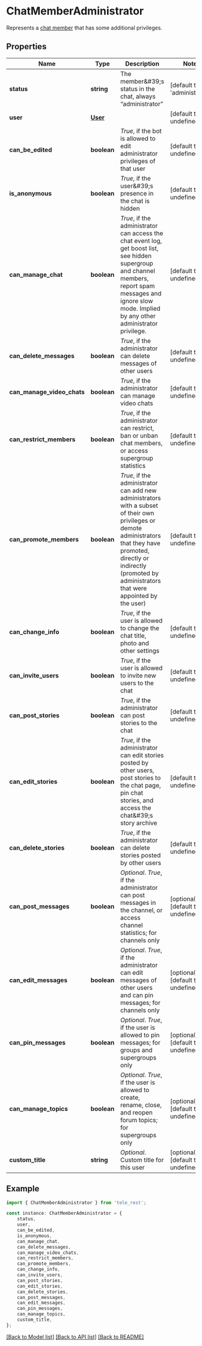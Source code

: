 # ChatMemberAdministrator

Represents a [chat member](https://core.telegram.org/bots/api/#chatmember) that has some additional privileges.

## Properties

Name | Type | Description | Notes
------------ | ------------- | ------------- | -------------
**status** | **string** | The member\&#39;s status in the chat, always “administrator” | [default to 'administrator']
**user** | [**User**](User.md) |  | [default to undefined]
**can_be_edited** | **boolean** | *True*, if the bot is allowed to edit administrator privileges of that user | [default to undefined]
**is_anonymous** | **boolean** | *True*, if the user\&#39;s presence in the chat is hidden | [default to undefined]
**can_manage_chat** | **boolean** | *True*, if the administrator can access the chat event log, get boost list, see hidden supergroup and channel members, report spam messages and ignore slow mode. Implied by any other administrator privilege. | [default to undefined]
**can_delete_messages** | **boolean** | *True*, if the administrator can delete messages of other users | [default to undefined]
**can_manage_video_chats** | **boolean** | *True*, if the administrator can manage video chats | [default to undefined]
**can_restrict_members** | **boolean** | *True*, if the administrator can restrict, ban or unban chat members, or access supergroup statistics | [default to undefined]
**can_promote_members** | **boolean** | *True*, if the administrator can add new administrators with a subset of their own privileges or demote administrators that they have promoted, directly or indirectly (promoted by administrators that were appointed by the user) | [default to undefined]
**can_change_info** | **boolean** | *True*, if the user is allowed to change the chat title, photo and other settings | [default to undefined]
**can_invite_users** | **boolean** | *True*, if the user is allowed to invite new users to the chat | [default to undefined]
**can_post_stories** | **boolean** | *True*, if the administrator can post stories to the chat | [default to undefined]
**can_edit_stories** | **boolean** | *True*, if the administrator can edit stories posted by other users, post stories to the chat page, pin chat stories, and access the chat\&#39;s story archive | [default to undefined]
**can_delete_stories** | **boolean** | *True*, if the administrator can delete stories posted by other users | [default to undefined]
**can_post_messages** | **boolean** | *Optional*. *True*, if the administrator can post messages in the channel, or access channel statistics; for channels only | [optional] [default to undefined]
**can_edit_messages** | **boolean** | *Optional*. *True*, if the administrator can edit messages of other users and can pin messages; for channels only | [optional] [default to undefined]
**can_pin_messages** | **boolean** | *Optional*. *True*, if the user is allowed to pin messages; for groups and supergroups only | [optional] [default to undefined]
**can_manage_topics** | **boolean** | *Optional*. *True*, if the user is allowed to create, rename, close, and reopen forum topics; for supergroups only | [optional] [default to undefined]
**custom_title** | **string** | *Optional*. Custom title for this user | [optional] [default to undefined]

## Example

```typescript
import { ChatMemberAdministrator } from 'tele_rest';

const instance: ChatMemberAdministrator = {
    status,
    user,
    can_be_edited,
    is_anonymous,
    can_manage_chat,
    can_delete_messages,
    can_manage_video_chats,
    can_restrict_members,
    can_promote_members,
    can_change_info,
    can_invite_users,
    can_post_stories,
    can_edit_stories,
    can_delete_stories,
    can_post_messages,
    can_edit_messages,
    can_pin_messages,
    can_manage_topics,
    custom_title,
};
```

[[Back to Model list]](../README.md#documentation-for-models) [[Back to API list]](../README.md#documentation-for-api-endpoints) [[Back to README]](../README.md)
